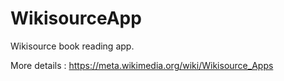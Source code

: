 # WikisourceApp
Wikisource book reading app.

More details : https://meta.wikimedia.org/wiki/Wikisource_Apps
